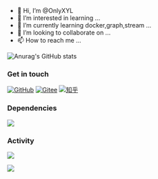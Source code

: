 - 👋 Hi, I’m @OnlyXYL
- 👀 I’m interested in learning ...
- 🌱 I’m currently learning docker,graph,stream ...
- 💞️ I’m looking to collaborate on ...
- 📫 How to reach me ...

![Anurag's GitHub stats](https://github-readme-stats.vercel.app/api?username=OnlyXYL&count_private=true&show_icons=true&theme=radical)
### Get in touch

[![GitHub](https://img.shields.io/badge/GitHub-grey?logo=github)](https://github.com/OnlyXYL)
[![Gitee](https://img.shields.io/badge/gitee-orange?log=gitee)](https://gitee.com/widdo)
[![知乎](https://img.shields.io/badge/知乎-white?logo=zhihu)](https://www.zhihu.com/people/52h2)

### Dependencies
[![](https://img.shields.io/github/package-json/v/OnlyXYL/widdo)](https://github.com/OnlyXYL)

### Activity
[![](https://img.shields.io/github/commit-activity/w/OnlyXYL/widdo)](https://github.com/OnlyXYL)

[![](https://img.shields.io/badge/dynamic/json?color=yellow&label=GitHub&prefix=%20&query=%24.data.totalSubs&suffix=stars&url=https%3A%2F%2Fapi.spencerwoo.com%2Fsubstats%2F%3Fsource%3Dgithub%26queryKey%3DOnlyXYL)]()


<!---
OnlyXYL/OnlyXYL is a ✨ special ✨ repository because its `README.md` (this file) appears on your GitHub profile.
You can click the Preview link to take a look at your changes.
--->
